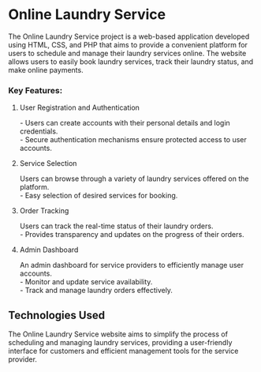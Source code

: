 # Online Laundry Service

The Online Laundry Service project is a web-based application developed using HTML, CSS, and PHP that aims to provide a convenient platform for users to schedule and manage their laundry services online. The website allows users to easily book laundry services, track their laundry status, and make online payments.

<h3>Key Features:</h3>

<ol>
<li>User Registration and Authentication</li>
<p>- Users can create accounts with their personal details and login credentials.<br>
- Secure authentication mechanisms ensure protected access to user accounts.</p>

<li>Service Selection</li>
<p>Users can browse through a variety of laundry services offered on the platform.<br>
   - Easy selection of desired services for booking.</p>

<li>Order Tracking</li>
<p>Users can track the real-time status of their laundry orders.<br>
   - Provides transparency and updates on the progress of their orders.</p>

<li>Admin Dashboard</li>
<p>An admin dashboard for service providers to efficiently manage user accounts.<br>
   - Monitor and update service availability.<br>
   - Track and manage laundry orders effectively.</p>
</ol>

## Technologies Used
The Online Laundry Service website aims to simplify the process of scheduling and managing laundry services, providing a user-friendly interface for customers and efficient management tools for the service provider.
